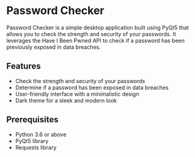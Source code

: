 # Password Checker

Password Checker is a simple desktop application built using PyQt5 that allows you to check the strength and security of your passwords. It leverages the Have I Been Pwned API to check if a password has been previously exposed in data breaches.

## Features

- Check the strength and security of your passwords
- Determine if a password has been exposed in data breaches
- User-friendly interface with a minimalistic design
- Dark theme for a sleek and modern look

## Prerequisites

- Python 3.6 or above
- PyQt5 library
- Requests library
